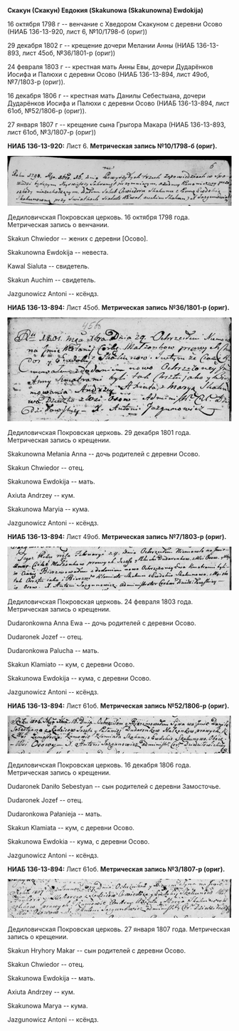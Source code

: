 **Скакун (Скакун) Евдокия (Skakunowa (Skakunowna) Ewdokija)**

16 октября 1798 г -- венчание с Хведором Скакуном с деревни Осово (НИАБ
136-13-920, лист 6, №10/1798-б (ориг))

29 декабря 1802 г -- крещение дочери Мелании Анны (НИАБ 136-13-893, лист
45об, №36/1801-р (ориг))

24 февраля 1803 г -- крестная мать Анны Евы, дочери Дударёнков Иосифа и
Палюхи с деревни Осово (НИАБ 136-13-894, лист 49об, №7/1803-р (ориг)).

16 декабря 1806 г -- крестная мать Данилы Себестыана, дочери Дударёнков
Иосифа и Палюхи с деревни Осово (НИАБ 136-13-894, лист 61об, №52/1806-р
(ориг)).

27 января 1807 г -- крещение сына Грыгора Макара (НИАБ 136-13-893, лист
61об, №3/1807-р (ориг))

**НИАБ 136-13-920:** Лист 6. **Метрическая запись №10/1798-б (ориг).**

![](./media/cce281f84e9174d39d1b389517dbf274db8725bf.png)

Дедиловичская Покровская церковь. 16 октября 1798 года. Метрическая
запись о венчании.

Skakun Chwiedor -- жених с деревни \[Осово\].

Skakunowna Ewdokija -- невеста.

Kawal Sialuta -- свидетель.

Skakun Auchim -- свидетель.

Jazgunowicz Antoni -- ксёндз.

**НИАБ 136-13-894:** Лист 45об. **Метрическая запись №36/1801-р
(ориг).**

![](./media/65fdbd2cf688466a13fbe9147074e2419c7d27e6.png)

Дедиловичская Покровская церковь. 29 декабря 1801 года. Метрическая
запись о крещении.

Skakunowna Mełania Anna -- дочь родителей с деревни Осовo.

Skakun Chwiedor -- отец.

Skakunowa Ewdokija -- мать.

Axiuta Andrzey -- кум.

Skakunowa Maryia -- кума.

Jazgunowicz Antoni -- ксёндз.

**НИАБ 136-13-894:** Лист 49об. **Метрическая запись №7/1803-р (ориг).**

![](./media/0a27f35f720e71fb6fc32ee4a56c9a651a4c5c03.png)

Дедиловичская Покровская церковь. 24 февраля 1803 года. Метрическая
запись о крещении.

Dudaronkowna Anna Ewa -- дочь родителей с деревни Осово.

Dudaronek Jozef -- отец.

Dudaronkowa Palucha -- мать.

Skakun Klamiato -- кум, с деревни Осово.

Skakunowa Ewdokija -- кума, с деревни Осово.

Jazgunowicz Antoni -- ксёндз.

**НИАБ 136-13-894:** Лист 61об. **Метрическая запись №52/1806-р
(ориг).**

![](./media/c3c7053f610b4e29cb195794c45cac6bfb4fd758.png)

Дедиловичская Покровская церковь. 16 декабря 1806 года. Метрическая
запись о крещении.

Dudaronek Daniło Sebestyan -- сын родителей с деревни Замосточье.

Dudaronek Jozef -- отец.

Dudaronkowa Pałanieja -- мать.

Skakun Klamiata -- кум, с деревни Осовo.

Skakunowa Ewdokia -- кума, с деревни Осовo.

Jazgunowicz Antoni -- ксёндз.

**НИАБ 136-13-894:** Лист 61об. **Метрическая запись №3/1807-р (ориг).**

![](./media/e0a4aea1e1881a72cee8f431f48312f2f62935a6.png)

Дедиловичская Покровская церковь. 27 января 1807 года. Метрическая
запись о крещении.

Skakun Hryhory Makar -- сын родителей с деревни Осовo.

Skakun Chwiedor -- отец.

Skakunowa Ewdokija -- мать.

Axiuta Andrzey -- кум.

Skakunowa Marya -- кума.

Jazgunowicz Antoni -- ксёндз.
